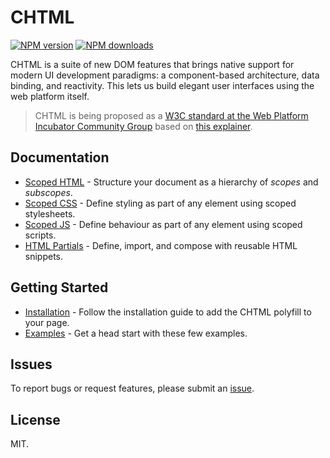 # CHTML

<!-- BADGES/ -->

<span class="badge-npmversion"><a href="https://npmjs.org/package/@webqit/oohtml" title="View this project on NPM"><img src="https://img.shields.io/npm/v/@webqit/oohtml.svg" alt="NPM version" /></a></span>
<span class="badge-npmdownloads"><a href="https://npmjs.org/package/@webqit/oohtml" title="View this project on NPM"><img src="https://img.shields.io/npm/dm/@webqit/oohtml.svg" alt="NPM downloads" /></a></span>

<!-- /BADGES -->


CHTML is a suite of new DOM features that brings native support for modern UI development paradigms: a component-based architecture, data binding, and reactivity. This lets us build elegant user interfaces using the web platform itself.

> CHTML is being proposed as a [W3C standard at the Web Platform Incubator Community Group](https://discourse.wicg.io/t/proposal-oohtml/4716) based on [this explainer](https://github.com/web-native/oohtml/blob/master/explainer.md).

## Documentation

+ [Scoped HTML](https://docs.web-native.dev/oohtml/scoped-html) - Structure your document as a hierarchy of *scopes* and *subscopes*.
+ [Scoped CSS](https://docs.web-native.dev/oohtml/scoped-css) - Define styling as part of any element using scoped stylesheets.
+ [Scoped JS](https://docs.web-native.dev/oohtml/scoped-js) - Define behaviour as part of any element using scoped scripts.
+ [HTML Partials](https://docs.web-native.dev/oohtml/html-partials) - Define, import, and compose with reusable HTML snippets.

## Getting Started

+ [Installation](https://docs.web-native.dev/oohtml/installation) - Follow the installation guide to add the CHTML polyfill to your page.
+ [Examples](https://docs.web-native.dev/oohtml/examples) - Get a head start with these few examples.

## Issues

To report bugs or request features, please submit an [issue](https://github.com/web-native/oohtml/issues).

## License

MIT.

